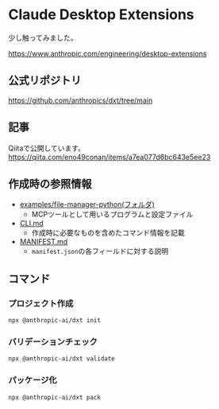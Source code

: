 # Claude Desktop Extensions 
少し触ってみました。

https://www.anthropic.com/engineering/desktop-extensions

## 公式リポジトリ

https://github.com/anthropics/dxt/tree/main

## 記事
Qiitaで公開しています。
https://qiita.com/eno49conan/items/a7ea077d6bc643e5ee23

## 作成時の参照情報
- [examples/file-manager-python(フォルダ)](https://github.com/anthropics/dxt/tree/main/examples/file-manager-python)
    - MCPツールとして用いるプログラムと設定ファイル
- [CLI.md](https://github.com/anthropics/dxt/blob/main/CLI.md)
    - 作成時に必要なものを含めたコマンド情報を記載
- [MANIFEST.md](https://github.com/anthropics/dxt/blob/main/MANIFEST.md)
    - `manifest.json`の各フィールドに対する説明

## コマンド
### プロジェクト作成
```
npx @anthropic-ai/dxt init
```
### バリデーションチェック
```
npx @anthropic-ai/dxt validate
```
### パッケージ化
```
npx @anthropic-ai/dxt pack
```